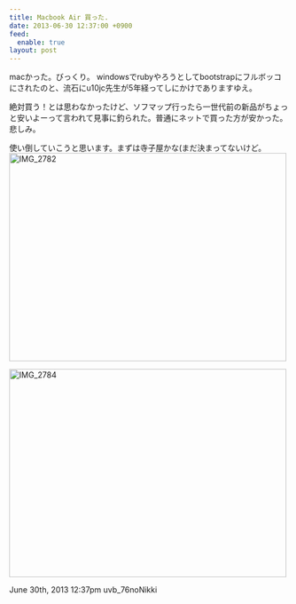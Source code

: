 ```yaml
---
title: Macbook Air 買った.
date: 2013-06-30 12:37:00 +0900
feed:
  enable: true
layout: post
---
```

<p>      macかった。びっくり。      windowsでrubyやろうとしてbootstrapにフルボッコにされたのと、流石にu10jc先生が5年経ってしにかけでありますゆえ。    </p>    <p>      絶対買う！とは思わなかったけど、ソフマップ行ったら一世代前の新品がちょっと安いよーって言われて見事に釣られた。普通にネットで買った方が安かった。悲しみ。    </p>    <p>      使い倒していこうと思います。まずは寺子屋かな(まだ決まってないけど。      <a href="http://www.flickr.com/photos/56290428@N06/9172206604/" title="IMG_2782 by ikaruga777, on Flickr" target="_blank"><img src="http://farm3.staticflickr.com/2864/9172206604_2ed24fe73f.jpg" width="500" height="375" alt="IMG_2782"></a>    </p>    <p>      <a href="http://www.flickr.com/photos/56290428@N06/9169983525/" title="IMG_2784 by ikaruga777, on Flickr" target="_blank"><img src="http://farm3.staticflickr.com/2872/9169983525_735b057922.jpg" width="500" height="375" alt="IMG_2784"></a>    </p>    <div id="footer">      <span id="timestamp"> June 30th, 2013 12:37pm </span>      <span class="tag">uvb_76noNikki</span>    </div>
